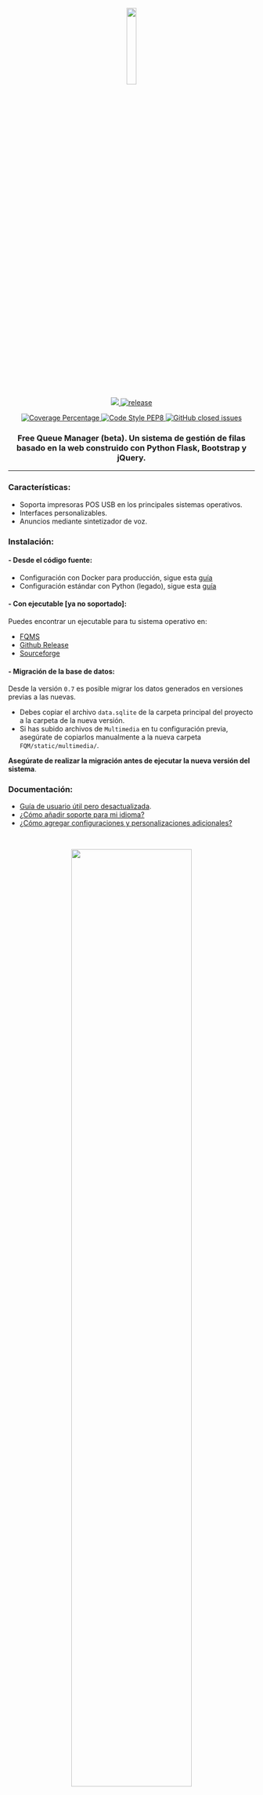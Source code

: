 <p align='center'>
<img width='20%' src='https://fqms.github.io/images/favicon.png' />
</p>

<p align='center'>
<a href='https://github.com/mrf345/FQM/actions/workflows/ci.yml'>
  <img src='https://github.com/mrf345/FQM/workflows/Build/badge.svg'>
</a>
<a href='https://github.com/mrf345/FQM/releases'>
  <img src='https://img.shields.io/github/v/release/mrf345/FQM.svg' alt='release'>
</a>
</p>

<p align='center'>
<a href='https://github.com/mrf345/FQM/actions/workflows/ci.yml'>
  <img src='https://img.shields.io/endpoint?url=https://gist.githubusercontent.com/mrf345/bc746d7bfe356b54fbb93b2ea5d0d2a4/raw/FQM__heads_master.json' alt='Coverage Percentage' />
</a>
<a href='https://www.python.org/dev/peps/pep-0008/'>
  <img src='https://img.shields.io/badge/code%20style-PEP8-orange.svg' alt='Code Style PEP8' />
</a>
<a href='https://github.com/mrf345/FQM/issues?q=is%3Aissue+is%3Aclosed'>
  <img alt="GitHub closed issues" src="https://img.shields.io/github/issues-closed/mrf345/FQM">
</a>
</p>

<h3 align='center'> Free Queue Manager (beta). Un sistema de gestión de filas basado en la web construido con Python Flask, Bootstrap y jQuery. </h3>
<hr />

### Características:

- Soporta impresoras POS USB en los principales sistemas operativos.
- Interfaces personalizables.
- Anuncios mediante sintetizador de voz.

### Instalación:

#### - Desde el código fuente:

- Configuración con Docker para producción, sigue esta [guía](./docs/setup.md#1-docker-setup)
- Configuración estándar con Python (legado), sigue esta [guía](./docs/setup.md#2-standard-python-setup)

#### - Con ejecutable [ya no soportado]:

Puedes encontrar un ejecutable para tu sistema operativo en:

- [FQMS](https://fqms.github.io/#download)
- [Github Release](https://github.com/mrf345/FQM/releases/)
- [Sourceforge](https://sourceforge.net/projects/free-queue-manager/)


#### - Migración de la base de datos:

Desde la versión `0.7` es posible migrar los datos generados en versiones previas a las nuevas.

- Debes copiar el archivo `data.sqlite` de la carpeta principal del proyecto a la carpeta de la nueva versión.
- Si has subido archivos de `Multimedia` en tu configuración previa, asegúrate de copiarlos manualmente a la nueva carpeta `FQM/static/multimedia/`.

**Asegúrate de realizar la migración antes de ejecutar la nueva versión del sistema**.

### Documentación:

- [Guía de usuario útil pero desactualizada](https://fqms.github.io/images/user_guide.pdf).
- [¿Cómo añadir soporte para mi idioma?](docs/localization.md)
- [¿Cómo agregar configuraciones y personalizaciones adicionales?](docs/settings.md)

<br />
<p align='center'>
<img width='70%' src='https://fqms.github.io/images/logo.gif' />
</p>

### Historial de versiones

| Versión | Descripción |
|-----------|-------------|
| v0.0.1    | Versión inicial |
